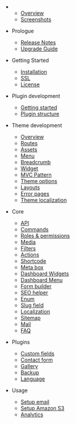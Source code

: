 - 
    - [Overview](overview.md)
    - [Screenshots](screenshots.md)
- Prologue
    - [Release Notes](releases.md)
    - [Upgrade Guide](upgrade.md)
- Getting Started
    - [Installation](installation.md)
    - [SSL](ssl.md)
    - [License](license.md)
- Plugin development
    - [Getting started](plugin.md)
    - [Plugin structure](plugin-structure.md)
- Theme development
    - [Overview](theme.md)
    - [Routes](theme-routes.md)
    - [Assets](theme-assets.md)
    - [Menu](menu.md)
    - [Breadcrumb](theme-breadcrumb.md)
    - [Widget](theme-widget.md)
    - [MVC Pattern](theme-mvc-pattern.md)
    - [Theme options](theme-options.md)
    - [Layouts](theme-layout.md)
    - [Error pages](theme-error-pages.md)
    - [Theme localization](theme-localization.md)
    
- Core
    - [API](api.md)
    - [Commands](commands.md)
    - [Roles & permissions](role-permission.md)
    - [Media](media.md)
    - [Filters](filters.md)
    - [Actions](actions.md)
    - [Shortcode](shortcode.md)
    - [Meta box](meta-box.md)
    - [Dashboard Widgets](dashboard-widgets.md)
    - [Dashboard Menu](dashboard-menu.md)
    - [Form builder](form-builder.md)
    - [SEO helper](seo-helper.md)
    - [Enum](enum.md)
    - [Slug field](slug-field.md)
    - [Localization](localization.md)
    - [Sitemap](sitemap.md)
    - [Mail](mail.md)
    - [FAQ](faq.md)
    
- Plugins
    - [Custom fields](plugin-custom-field.md)
    - [Contact form](plugin-contact-form.md)
    - [Gallery](plugin-gallery.md)
    - [Backup](plugin-backup.md)
    - [Language](plugin-language.md)
  
- Usage
  - [Setup email](usage-email.md)
  - [Setup Amazon S3](usage-media-s3.md)
  - [Analytics](plugin-analytics.md)
    